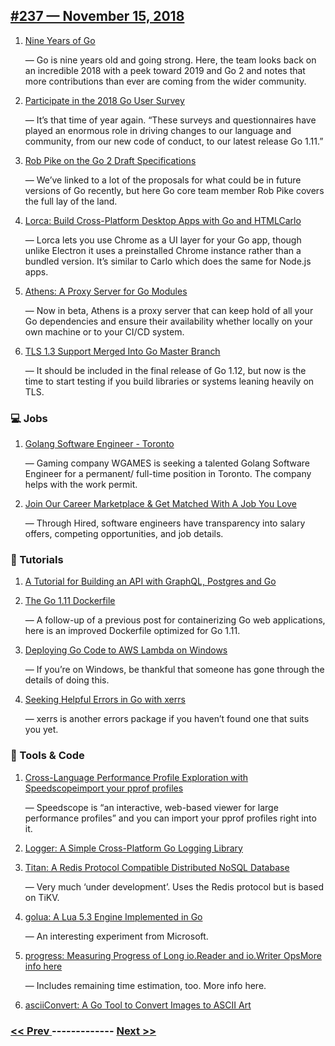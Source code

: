 ## [#237 — November 15, 2018](https://golangweekly.com/issues/237)

1. [Nine Years of Go](https://golangweekly.com/link/55559/web)

     — Go is nine years old and going strong. Here, the team looks back on an incredible 2018 with a peek toward 2019 and Go 2 and notes that more contributions than ever are coming from the wider community.
1. [Participate in the 2018 Go User Survey](https://golangweekly.com/link/55560/web)

     — It’s that time of year again. “These surveys and questionnaires have played an enormous role in driving changes to our language and community, from our new code of conduct, to our latest release Go 1.11.”
1. [Rob Pike on the Go 2 Draft Specifications](https://golangweekly.com/link/55562/web)

     — We’ve linked to a lot of the proposals for what could be in future versions of Go recently, but here Go core team member Rob Pike covers the full lay of the land.
1. [Lorca: Build Cross-Platform Desktop Apps with Go and HTMLCarlo](https://golangweekly.com/link/55563/web)

     — Lorca lets you use Chrome as a UI layer for your Go app, though unlike Electron it uses a preinstalled Chrome instance rather than a bundled version. It’s similar to Carlo which does the same for Node.js apps.
1. [Athens: A Proxy Server for Go Modules](https://golangweekly.com/link/55565/web)

     — Now in beta, Athens is a proxy server that can keep hold of all your Go dependencies and ensure their availability whether locally on your own machine or to your CI/CD system.
1. [TLS 1.3 Support Merged Into Go Master Branch](https://golangweekly.com/link/55566/web)

     — It should be included in the final release of Go 1.12, but now is the time to start testing if you build libraries or systems leaning heavily on TLS.
### 💻 Jobs

1. [Golang Software Engineer - Toronto](https://golangweekly.com/link/55567/web)

     — Gaming company WGAMES is seeking a talented Golang Software Engineer for a permanent/ full-time position in Toronto. The company helps with the work permit.
1. [Join Our Career Marketplace & Get Matched With A Job You Love](https://golangweekly.com/link/55568/web)

     — Through Hired, software engineers have transparency into salary offers, competing opportunities, and job details.
### 📘 Tutorials 

1. [A Tutorial for Building an API with GraphQL, Postgres and Go](https://golangweekly.com/link/55569/web)

1. [The Go 1.11 Dockerfile](https://golangweekly.com/link/55570/web)

     — A follow-up of a previous post for containerizing Go web applications, here is an improved Dockerfile optimized for Go 1.11.
1. [Deploying Go Code to AWS Lambda on Windows](https://golangweekly.com/link/55575/web)

     — If you’re on Windows, be thankful that someone has gone through the details of doing this.
1. [Seeking Helpful Errors in Go with xerrs](https://golangweekly.com/link/55577/web)

     — xerrs is another errors package if you haven’t found one that suits you yet.
### 🔧 Tools & Code

1. [Cross-Language Performance Profile Exploration with Speedscopeimport your pprof profiles](https://golangweekly.com/link/55587/web)

     — Speedscope is “an interactive, web-based viewer for large performance profiles” and you can import your pprof profiles right into it.
1. [Logger: A Simple Cross-Platform Go Logging Library](https://golangweekly.com/link/55594/web)

1. [Titan: A Redis Protocol Compatible Distributed NoSQL Database](https://golangweekly.com/link/55596/web)

     — Very much ‘under development’. Uses the Redis protocol but is based on TiKV.
1. [golua: A Lua 5.3 Engine Implemented in Go](https://golangweekly.com/link/55599/web)

     — An interesting experiment from Microsoft.
1. [progress: Measuring Progress of Long io.Reader and io.Writer OpsMore info here](https://golangweekly.com/link/55601/web)

     — Includes remaining time estimation, too. More info here.
1. [asciiConvert: A Go Tool to Convert Images to ASCII Art](https://golangweekly.com/link/55606/web)


### [ << Prev ](golangweekly-236.md) ------------- [ Next >> ](golangweekly-238.md)